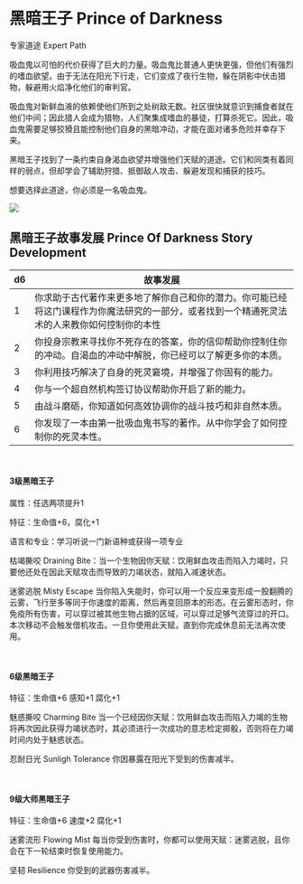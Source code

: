 # 黑暗王子 Prince of Darkness

专家道途 Expert Path

吸血鬼以可怕的代价获得了巨大的力量。吸血鬼比普通人更快更强，但他们有强烈的嗜血欲望。由于无法在阳光下行走，它们变成了夜行生物，躲在阴影中伏击猎物，躲避用火焰净化他们的审判官。

吸血鬼对新鲜血液的依赖使他们所到之处树敌无数。社区很快就意识到捕食者就在他们中间；因此猎人会成为猎物，人们聚集成嗜血的暴徒，打算杀死它。因此，吸血鬼需要足够狡猾且能控制他们自身的黑暗冲动，才能在面对诸多危险并幸存下来。

黑暗王子找到了一条约束自身渴血欲望并增强他们天赋的道途。它们和同类有着同样的弱点，但却学会了辅助狩猎、抵御敌人攻击、躲避发现和捕获的技巧。

想要选择此道途，你必须是一名吸血鬼。

![](https://sdlpic.oss-cn-beijing.aliyuncs.com/pic/%E9%BB%91%E6%9A%97%E7%8E%8B%E5%AD%90.PNG)

## 黑暗王子故事发展 Prince Of Darkness Story Development

<table>
<thead>
<tr class="header">
<th>d6</th>
<th>故事发展</th>
</tr>
</thead>
<tbody>
<tr class="odd">
<td>1</td>
<td>你求助于古代著作来更多地了解你自己和你的潜力。你可能已经将这门课程作为你魔法研究的一部分，或者找到一个精通死灵法术的人来教你如何控制你的本性</td>
</tr>
<tr class="even">
<td>2</td>
<td>你投身宗教来寻找你不死存在的答案，你的信仰帮助你控制住你的冲动。自渴血的冲动中解脱，你已经可以了解更多你的本质。</td>
</tr>
<tr class="odd">
<td>3</td>
<td>你利用技巧解决了自身的死灵窘境，并增强了你固有的能力。</td>
</tr>
<tr class="even">
<td>4</td>
<td>你与一个超自然机构签订协议帮助你开启了新的能力。</td>
</tr>
<tr class="odd">
<td>5</td>
<td>由战斗磨砺，你知道如何高效协调你的战斗技巧和非自然本质。</td>
</tr>
<tr class="even">
<td>6</td>
<td>你发现了一本由第一批吸血鬼书写的著作。从中你学会了如何控制你的死灵本性。</td>
</tr>
</tbody>
</table>

 

#### 3级黑暗王子

属性：任选两项提升1

特征：生命值+6，腐化+1

语言和专业：学习听说一门新语种或获得一项专业

枯竭撕咬 Draining
Bite：当一个生物因你天赋：饮用鲜血攻击而陷入力竭时，只要他还处在因此天赋攻击而导致的力竭状态，就陷入减速状态。

迷雾逃脱 Misty Escape
当你陷入失能时，你可以用一个反应来变形成一股翻腾的云雾，飞行至多等同于你速度的距离，然后再变回原本的形态。在云雾形态时，你免疫所有伤害，可以穿过被其他生物占据的区域，可以穿过足够气流穿过的开口。本次移动不会触发借机攻击。一旦你使用此天赋，直到你完成休息前无法再次使用。

 

#### 6级黑暗王子

特征：生命值+6 感知+1 腐化+1

魅惑撕咬 Charming Bite
当一个已经因你天赋：饮用鲜血攻击而陷入力竭的生物将再次因此获得力竭状态时，其必须进行一次成功的意志检定掷骰，否则将在力竭时间内处于魅惑状态。

忍耐日光 Sunligh Tolerance 你因暴露在阳光下受到的伤害减半。

 

#### 9级大师黑暗王子

特征：生命值+6 速度+2 腐化+1

迷雾流形 Flowing Mist
每当你受到伤害时，你都可以使用天赋：迷雾逃脱，且你会在下一轮结束时恢复使用能力。

坚韧 Resilience 你受到的武器伤害减半。
